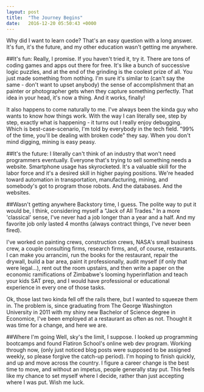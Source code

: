 ```yaml
---
layout: post
title:  "The Journey Begins"
date:   2016-12-20 05:50:43 +0000
---
```



Why did I want to learn code?  That's an easy question with a long answer. It's fun, it's the future, and my other education wasn't getting me anywhere.


##It's fun:
Really, I promise.  If you haven't tried it, try it.  There are tons of coding games and apps out there for free.  It's like a bunch of successive logic puzzles, and at the end of the grinding is the coolest prize of all.  You just made something from nothing.  I'm sure it's similar to (can't say the same - don't want to upset anybody) the sense of accomplishment that an painter or photographer gets when they capture something perfectly.  That idea in your head, it's now a thing.  And it works, finally!

It also happens to come naturally to me.  I've always been the kinda guy who wants to know how things work.  With the way I can literally see, step by step, exactly what is happening - it turns out I really enjoy debugging.  Which is best-case-scenario, I'm told by everybody in the tech field.  "99% of the time, you'll be dealing with broken code" they say.  When you don't mind digging, mining is easy peasy.


##It's the future:
I literally can't think of an industry that won't need programmers eventually.  Everyone that's trying to sell something needs a website.  Smartphone usage has skyrocketed.  It's a valuable skill for the labor force and it's a desired skill in higher paying positions.  We're headed toward automation in transportation, manufacturing, mining, and somebody's got to program those robots.  And the databases.  And the websites.  


##Wasn't getting anywhere
Backstory time, I guess.  The polite way to put it would be, I think, considering myself a "Jack of All Trades."  In a more 'classical' sense, I've never had a job longer than a year and a half.  And my favorite job only lasted 4 months (always contract things, I've never been fired).  

I've worked on painting crews, construction crews, NASA's small business crew, a couple consulting firms, research firms, and, of course, restaurants.  I can make you arrancini, run the books for the restaurant, repair the drywall, build a bar area, paint it professionally, audit myself (if only that were legal...), rent out the room upstairs, and then write a paper on the economic ramifications of Zimbabwe's looming hyperinflation and teach your kids SAT prep, and I would have professional or educational experience in every one of those tasks.

Ok, those last two kinda fell off the rails there, but I wanted to squeeze them in.  The problem is, since graduating from The George Washington University in 2011 with my shiny new Bachelor of Science degree in Economice, I've been employed at a restaurant as often as not.  Thought it was time for a change, and here we are.  

##Where I'm going
Well, sky's the limit, I suppose.  I looked up programming bootcamps and found Flatiron School's online web dev program.  Working through now, (only just noticed blog posts were supposed to be assigned weekly, so please forgive the catch-up period).  I'm hoping to finish quickly, and up and move across the country.  I figure a career change is the best time to move, and without an impetus, people generally stay put.  This feels like my chance to set myself where I decide, rather than just accepting where I was put.  Wish me luck.
